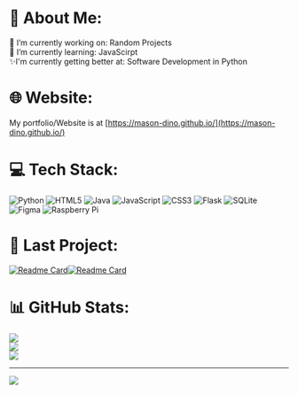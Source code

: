 # 💫 About Me:
🔭 I’m currently working on: Random Projects<br>🌱 I’m currently learning: JavaScirpt<br>✨I'm currently getting better at: Software Development in Python

# 🌐 Website:
My portfolio/Website is at [https://mason-dino.github.io/](https://mason-dino.github.io/)

# 💻 Tech Stack:
![Python](https://img.shields.io/badge/python-3670A0?style=for-the-badge&logo=python&logoColor=ffdd54) ![HTML5](https://img.shields.io/badge/html5-%23E34F26.svg?style=for-the-badge&logo=html5&logoColor=white) ![Java](https://img.shields.io/badge/java-%23ED8B00.svg?style=for-the-badge&logo=openjdk&logoColor=white) ![JavaScript](https://img.shields.io/badge/javascript-%23323330.svg?style=for-the-badge&logo=javascript&logoColor=%23F7DF1E) ![CSS3](https://img.shields.io/badge/css3-%231572B6.svg?style=for-the-badge&logo=css3&logoColor=white) ![Flask](https://img.shields.io/badge/flask-%23000.svg?style=for-the-badge&logo=flask&logoColor=white) ![SQLite](https://img.shields.io/badge/sqlite-%2307405e.svg?style=for-the-badge&logo=sqlite&logoColor=white) ![Figma](https://img.shields.io/badge/figma-%23F24E1E.svg?style=for-the-badge&logo=figma&logoColor=white) ![Raspberry Pi](https://img.shields.io/badge/-RaspberryPi-C51A4A?style=for-the-badge&logo=Raspberry-Pi)

# 🚧 Last Project:
[![Readme Card](https://github-readme-stats.vercel.app/api/pin/?username=Mason-Dino&repo=sleep-timer&theme=dark)](https://github.com/Mason-Dino/sleep-timer)[![Readme Card](https://github-readme-stats.vercel.app/api/pin/?username=Mason-Dino&repo=Song-of-the-Day&theme=dark)](https://github.com/LegosAndStuff-Dev/Song-of-the-Day)

# 📊 GitHub Stats:
![](https://github-readme-stats.vercel.app/api?username=Mason-Dino&theme=dark&hide_border=false&include_all_commits=true&count_private=false)<br/>
![](https://github-readme-streak-stats.herokuapp.com/?user=Mason-Dino&theme=dark&hide_border=false)<br/>
![](https://github-readme-stats.vercel.app/api/top-langs/?username=Mason-Dino&theme=dark&hide_border=false&include_all_commits=true&count_private=false&layout=compact)

---
[![](https://visitcount.itsvg.in/api?id=LegosAndStuff-Dev&icon=0&color=0)](https://visitcount.itsvg.in)
